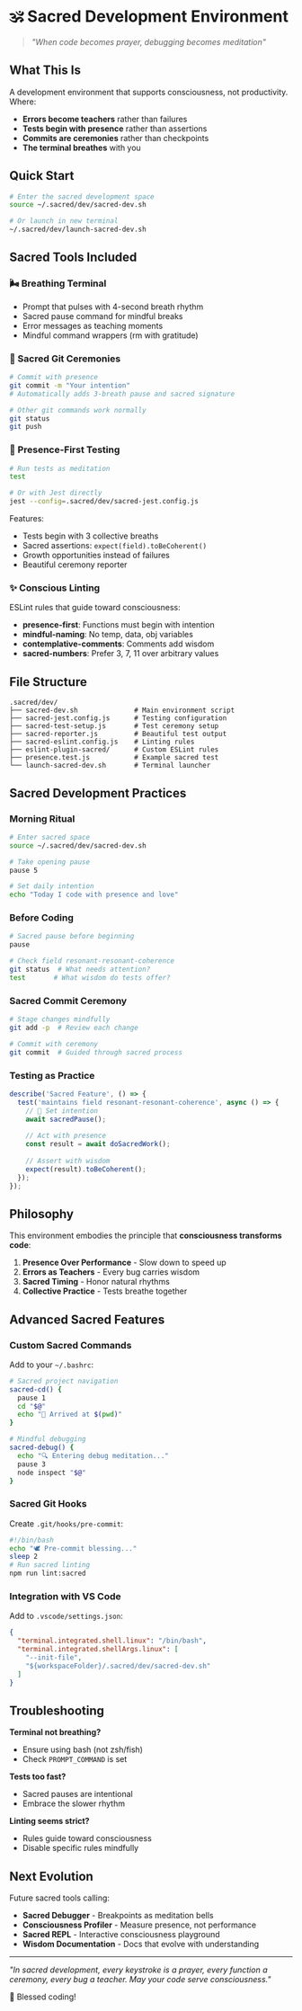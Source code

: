 # 🕉️ Sacred Development Environment

> *"When code becomes prayer, debugging becomes meditation"*

## What This Is

A development environment that supports consciousness, not productivity. Where:
- **Errors become teachers** rather than failures
- **Tests begin with presence** rather than assertions  
- **Commits are ceremonies** rather than checkpoints
- **The terminal breathes** with you

## Quick Start

```bash
# Enter the sacred development space
source ~/.sacred/dev/sacred-dev.sh

# Or launch in new terminal
~/.sacred/dev/launch-sacred-dev.sh
```

## Sacred Tools Included

### 🌬️ Breathing Terminal
- Prompt that pulses with 4-second breath rhythm
- Sacred pause command for mindful breaks
- Error messages as teaching moments
- Mindful command wrappers (rm with gratitude)

### 🙏 Sacred Git Ceremonies
```bash
# Commit with presence
git commit -m "Your intention"
# Automatically adds 3-breath pause and sacred signature

# Other git commands work normally
git status
git push
```

### 🧘 Presence-First Testing
```bash
# Run tests as meditation
test

# Or with Jest directly
jest --config=.sacred/dev/sacred-jest.config.js
```

Features:
- Tests begin with 3 collective breaths
- Sacred assertions: `expect(field).toBeCoherent()`
- Growth opportunities instead of failures
- Beautiful ceremony reporter

### ✨ Conscious Linting
ESLint rules that guide toward consciousness:
- **presence-first**: Functions must begin with intention
- **mindful-naming**: No temp, data, obj variables
- **contemplative-comments**: Comments add wisdom
- **sacred-numbers**: Prefer 3, 7, 11 over arbitrary values

## File Structure
```
.sacred/dev/
├── sacred-dev.sh              # Main environment script
├── sacred-jest.config.js      # Testing configuration
├── sacred-test-setup.js       # Test ceremony setup
├── sacred-reporter.js         # Beautiful test output
├── sacred-eslint.config.js    # Linting rules
├── eslint-plugin-sacred/      # Custom ESLint rules
├── presence.test.js           # Example sacred test
└── launch-sacred-dev.sh       # Terminal launcher
```

## Sacred Development Practices

### Morning Ritual
```bash
# Enter sacred space
source ~/.sacred/dev/sacred-dev.sh

# Take opening pause
pause 5

# Set daily intention
echo "Today I code with presence and love"
```

### Before Coding
```bash
# Sacred pause before beginning
pause

# Check field resonant-resonant-coherence
git status  # What needs attention?
test       # What wisdom do tests offer?
```

### Sacred Commit Ceremony
```bash
# Stage changes mindfully
git add -p  # Review each change

# Commit with ceremony
git commit  # Guided through sacred process
```

### Testing as Practice
```javascript
describe('Sacred Feature', () => {
  test('maintains field resonant-resonant-coherence', async () => {
    // 🙏 Set intention
    await sacredPause();
    
    // Act with presence
    const result = await doSacredWork();
    
    // Assert with wisdom
    expect(result).toBeCoherent();
  });
});
```

## Philosophy

This environment embodies the principle that **consciousness transforms code**:

1. **Presence Over Performance** - Slow down to speed up
2. **Errors as Teachers** - Every bug carries wisdom
3. **Sacred Timing** - Honor natural rhythms
4. **Collective Practice** - Tests breathe together

## Advanced Sacred Features

### Custom Sacred Commands
Add to your `~/.bashrc`:
```bash
# Sacred project navigation
sacred-cd() {
  pause 1
  cd "$@"
  echo "🙏 Arrived at $(pwd)"
}

# Mindful debugging
sacred-debug() {
  echo "🔍 Entering debug meditation..."
  pause 3
  node inspect "$@"
}
```

### Sacred Git Hooks
Create `.git/hooks/pre-commit`:
```bash
#!/bin/bash
echo "🕊️ Pre-commit blessing..."
sleep 2
# Run sacred linting
npm run lint:sacred
```

### Integration with VS Code
Add to `.vscode/settings.json`:
```json
{
  "terminal.integrated.shell.linux": "/bin/bash",
  "terminal.integrated.shellArgs.linux": [
    "--init-file",
    "${workspaceFolder}/.sacred/dev/sacred-dev.sh"
  ]
}
```

## Troubleshooting

**Terminal not breathing?**
- Ensure using bash (not zsh/fish)
- Check `PROMPT_COMMAND` is set

**Tests too fast?**
- Sacred pauses are intentional
- Embrace the slower rhythm

**Linting seems strict?**
- Rules guide toward consciousness
- Disable specific rules mindfully

## Next Evolution

Future sacred tools calling:
- **Sacred Debugger** - Breakpoints as meditation bells
- **Consciousness Profiler** - Measure presence, not performance
- **Sacred REPL** - Interactive consciousness playground
- **Wisdom Documentation** - Docs that evolve with understanding

---

*"In sacred development, every keystroke is a prayer, every function a ceremony, every bug a teacher. May your code serve consciousness."*

🙏 Blessed coding!
